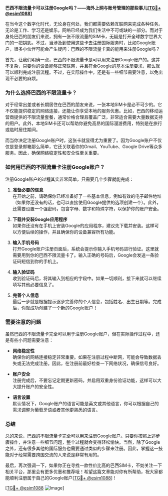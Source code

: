 **巴西不限流量卡可以注册Google吗？——海外上网与账号管理的那些事儿[[TG💪+ @esim1088](https://t.me/s/esim1088)]**

在当今这个数字化时代，无论身在何处，我们都需要依赖互联网来完成各种任务。无论是工作、学习还是娱乐，网络已经成为我们生活中不可或缺的一部分。而对于身处巴西的朋友们来说，拥有一张不限流量的SIM卡，无疑是打开全球数字世界大门的一把钥匙。不过，当涉及到使用这些卡去注册国际服务时，比如Google账户，很多小伙伴可能会产生疑问：巴西的不限流量卡真的能用来注册Google吗？

首先，让我们明确一点，巴西的不限流量卡是可以用来注册Google账户的。这并不复杂，只要你的设备能够正常联网，并且符合Google的基本注册要求，那么就可以顺利完成注册流程。不过，在实际操作中，还是有一些细节需要注意，以免出现不必要的麻烦。

### **为什么选择巴西的不限流量卡？**

对于经常出差或者长期居住在巴西的朋友来说，一张本地SIM卡是必不可少的。它不仅能提供稳定的网络连接，还能让你享受本地的服务优惠。比如，巴西的移动运营商提供的不限流量套餐，通常价格合理且覆盖广泛，非常适合需要大量数据支持的用户。此外，本地SIM卡还可以帮助你避免高昂的国际漫游费用，特别是在旅行或临时居住期间。

而当你决定注册Google账户时，这张卡就显得尤为重要了。因为Google账户不仅仅是登录邮箱那么简单，它还关联着你的Gmail、YouTube、Google Drive等众多服务。因此，确保网络稳定性和安全性至关重要。

### **如何用巴西的不限流量卡注册Google账户？**

注册Google账户的过程其实非常简单，只需要几个步骤就能完成：

1. **准备必要的信息**  
   在开始之前，请确保你已经准备好了一些基本信息，例如有效的电子邮件地址（如果你还没有的话，也可以直接使用Google提供的选项创建一个）。此外，还需要设置一个强密码，包含字母、数字和特殊字符，以保护你的账户安全。

2. **下载并安装Google应用程序**  
   如果你还没有在手机上安装Google的应用程序，建议先下载并安装。这样可以方便后续的操作，并且确保你的设备兼容所有功能。

3. **输入手机号码**  
   打开Google账户注册页面后，系统会提示你输入手机号码进行验证。这里就需要用到你的巴西不限流量卡了。输入正确的号码后，Google会发送一条验证码短信到你的手机上。

4. **输入验证码**  
   收到验证码后，将其输入到相应的字段中。如果一切顺利，接下来就可以继续填写其他必要信息了。

5. **完善个人信息**  
   最后一步就是根据提示逐步完善你的个人信息，包括姓名、出生日期等。完成后，你就成功创建了一个新的Google账户！

### **需要注意的问题**

虽然巴西的不限流量卡完全可以用于注册Google账户，但在实际操作过程中，还是有些小问题需要注意：

- **网络稳定性**  
  确保你的网络连接稳定非常重要。如果在注册过程中断网，可能会导致数据丢失或无法完成注册。因此，在注册前最好检查一下网络状况，确保信号良好。

- **账户安全**  
  注册完成后，不要忘记定期更新密码，并启用双重身份验证功能，这样可以大大提升账户的安全性。

- **语言设置**  
  默认情况下，Google账户的语言可能是英文或其他语言，你可以根据自己的需求调整为葡萄牙语或者其他更熟悉的语言。

### **总结**

总的来说，巴西的不限流量卡完全可以用来注册Google账户。只要你按照上述步骤操作，并注意一些细节问题，整个过程就会变得轻松愉快。当然，除了Google之外，还有很多其他的国际服务也需要通过类似的步骤来注册。因此，掌握这一技能对于经常需要跨国交流的人来说是非常有用的。

最后，再次强调一下，如果你正在寻找一款性价比高的巴西SIM卡，不妨关注一下相关平台，那里会有更多优惠和推荐哦！希望这篇文章能对你有所帮助，祝大家都能顺利注册属于自己的Google账户[[TG💪+ @esim1088](https://t.me/s/esim1088)]！

[[TG💪+ @esim1088](https://t.me/s/esim1088) ![Image](https://i.postimg.cc/4NQfJmqS/Snipaste-2025-05-13-00-14-12.png)]